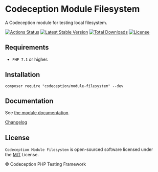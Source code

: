 # Codeception Module Filesystem

A Codeception module for testing local filesystem.

[![Actions Status](https://github.com/Codeception/module-filesystem/workflows/CI/badge.svg)](https://github.com/Codeception/module-filesystem/actions)
[![Latest Stable Version](https://poser.pugx.org/codeception/module-filesystem/v/stable)](https://github.com/Codeception/module-filesystem/releases)
[![Total Downloads](https://poser.pugx.org/codeception/module-filesystem/downloads)](https://packagist.org/packages/codeception/module-filesystem)
[![License](https://poser.pugx.org/codeception/module-filesystem/license)](/LICENSE)

## Requirements

* `PHP 7.1` or higher.

## Installation

```
composer require "codeception/module-filesystem" --dev
```

## Documentation

See [the module documentation](https://codeception.com/docs/modules/Filesystem).

[Changelog](https://github.com/Codeception/module-filesystem/releases)

## License

`Codeception Module Filesystem` is open-sourced software licensed under the [MIT](/LICENSE) License.

© Codeception PHP Testing Framework
